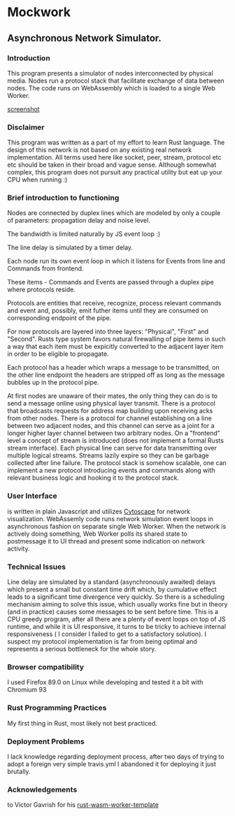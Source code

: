  # Mockwork
 ## Asynchronous Network Simulator.
 ### Introduction
 This program presents a simulator of nodes interconnected by physical media.
 Nodes run a protocol stack that facilitate exchange of data between nodes.
 The code runs on WebAssembly which is loaded to a single Web Worker.

[screenshot](https://github.com/Retamogordo/mockwork/tree/master/docs/Screenshot_mockwork.png)

 ### Disclaimer
 This program was written as a part of my effort to learn Rust language.
 The design of this network is not based on any existing real network implementation.
 All terms used here like socket, peer, stream, protocol etc etc should be
 taken in their broad and vague sense.
 Although somewhat complex, this program does not pursuit any practical utility but eat up your CPU when
 running :)
 
 ### Brief introduction to functioning
 
 Nodes are connected by duplex lines which are modeled by only a couple of
 parameters: propagation delay and noise level.
 
 The bandwidth is limited naturally by JS event loop :)
 
 The line delay is simulated by a timer delay.
 
 Each node run its own event loop in which it listens for Events from line
 and Commands from frontend.
 
 These items - Commands and Events are passed through a duplex pipe where
 protocols reside.
 
 Protocols are entities that receive, recognize, process relevant commands and event
 and, possibly, emit futher items until they are consumed on corresponding
 endpoint of the pipe.
 
 For now protocols are layered into three layers: "Physical", "First" and "Second".
 Rusts type system favors natural firewalling of pipe items in such a way that
 each item must be expicitly converted to the adjacent layer item in order
 to be eligible to propagate.
 
 Each protocol has a header which wraps a message to be transmitted, on the other
 line endpoint the headers are stripped off as long as the message bubbles up in 
 the protocol pipe.
 
 At first nodes are unaware of their mates, the only thing they can do 
 is to send a message online using physical layer transmit.
 There is a protocol that broadcasts requests for address map building upon
 receiving acks from other nodes.
 There is a protocol for channel establishing on a line between two adjacent
 nodes, and this channel can serve as a joint for a longer higher layer channel
 between two arbitrary nodes.
 On a "frontend" level a concept of stream is introduced (does not implement
 a formal Rusts stream interface). 
 Each physical line can serve for data transmitting over multiple logical
 streams.
 Streams lazily expire so they can be garbage collected after line failure.
 The protocol stack is somehow scalable, one can implement a new protocol
 introducing events and commands along with relevant business logic and hooking
 it to the protocol stack.
 
 ### User Interface
 is written in plain Javascript and utilizes [Cytoscape](https://cytoscape.org) for network visualization.
 WebAssemly code runs network simulation event loops in asynchronous fashion
 on separate single Web Worker.
 When the network is actively doing something, Web Worker polls its shared state
 to postmessage it to UI thread and present some indication on network activity.

 ### Technical Issues
 Line delay are simulated by a standard (asynchronously awaited) delays which
 present a small but constant time drift which, by cumulative effect leads to a
 significant time divergence very quickly. 
 So there is a scheduling mechanism aiming to solve this issue, which usually
 works fine but in theory (and in practice) causes some messages to be
 sent before time.
 This is a CPU greedy program, after all there are a plenty of event loops
 on top of JS runtime, and while it is UI responsive, it turns to be tricky to achieve
 internal responsiveness ( I consider I failed to get to a satisfactory solution).
 I suspect my protocol implementation is far from being optimal and represents
 a serious bottleneck for the whole story.
 
 ### Browser compatibility
 I used Firefox 89.0 on Linux while developing and tested it a bit with
 Chromium 93
 
 ### Rust Programming Practices
 My first thing in Rust, most likely not best practiced.
 
 ### Deployment Problems
 I lack knowledge regarding deployment process, after two days of
 trying to adopt a foreign very simple travis.yml I abandoned it 
 for deploying it just brutally.
 
 ### Acknowledgements
 to Victor Gavrish for his 
 [rust-wasm-worker-template](https://github.com/VictorGavrish/rust-wasm-worker-template)
 

